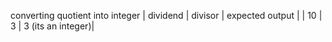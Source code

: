 converting quotient into integer
| dividend | divisor | expected output   |
| 10       | 3       | 3 (its an integer)|
